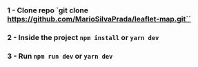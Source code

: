 ### 1 - Clone repo `git clone https://github.com/MarioSilvaPrada/leaflet-map.git``

### 2 - Inside the project `npm install` or `yarn dev`

### 3 - Run `npm run dev` or `yarn dev`